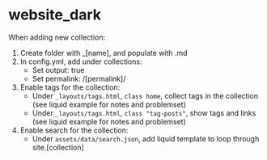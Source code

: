 # website_dark

When adding new collection:
1. Create folder with _[name], and populate with .md
2. In config.yml, add under collections:
    - Set output: true 
    - Set permalink: /[permalink]/
3. Enable tags for the collection:
    - Under `_layouts/tags.html`, `class home`, collect tags in the collection (see liquid example for notes and problemset)
    - Under `_layouts/tags.html`, `class "tag-posts"`, show tags and links (see liquid example for notes and problemset)
4. Enable search for the collection:
    - Under `assets/data/search.json`, add liquid template to loop through site.[collection]